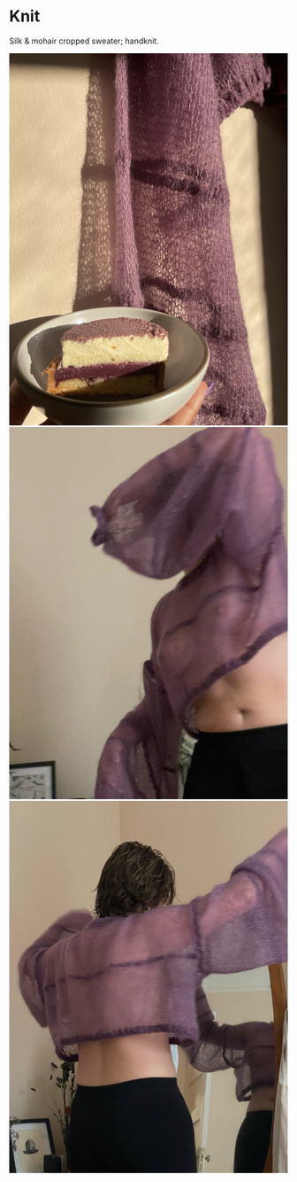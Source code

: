 # Knit

Silk & mohair cropped sweater; handknit.

![](header_image.png)
![header_image](sweaterboobs1.jpeg)
![](sweaterback.jpeg)